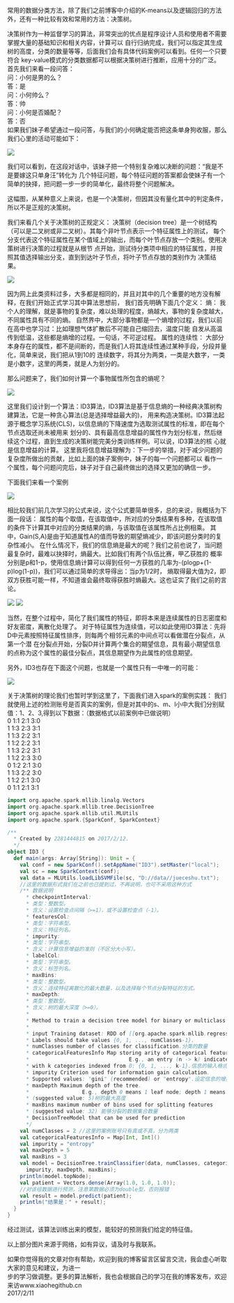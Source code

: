 常用的数据分类方法，除了我们之前博客中介绍的K-means以及逻辑回归的方法外，还有一种比较有效和常用的方法：决策树。

决策树作为一种监督学习的算法，非常突出的优点是程序设计人员和使用者不需要掌握大量的基础知识和相关内容，计算可以
自行归纳完成，我们可以指定其生成树的高度，分类的数量等等，后面我们会有具体代码案例可以看到。任何一个只要符合
key-value模式的分类数据都可以根据决策树进行推断，应用十分的广泛。
首先我们来看一段问答：</br>
问：小何是男的么？</br>
答：是</br>
问：小何帅么？</br>
答：帅</br>
问：小何是否婚配？</br>
答：否</br>
如果我们妹子希望通过一段问答，与我们的小何确定能否把这条单身狗收服，那么我们心里的活动可能如下：

![](https://github.com/woshidandan/hadoop-spark/blob/master/picture/jcs5.jpg)

 我们可以看到，在这段对话中，该妹子把一个特别复杂难以决断的问题：“我是不是要嫁这只单身汪”转化为
几个特征问题，每个特征问题的答案都会使妹子有一个简单的抉择，把问题一步一步的简单化，最终将整个问题解决。

这幅图，从某种意义上来说，也是一个决策树，但因其没有量化其中的判定条件，所以不是正规的决策树。

我们来看几个关于决策树的正规定义：
决策树（decision tree）是一个树结构（可以是二叉树或非二叉树）。其每个非叶节点表示一个特征属性上的测试，
每个分支代表这个特征属性在某个值域上的输出，而每个叶节点存放一个类别。使用决策树进行决策的过程就是从根节
点开始，测试待分类项中相应的特征属性，并按照其值选择输出分支，直到到达叶子节点，将叶子节点存放的类别作为
决策结果。

![](https://github.com/woshidandan/hadoop-spark/blob/master/picture/jcs.jpg)

因为网上此类资料过多，大多都是相同的，并且对其中的几个重要的地方没有解释，在我们开始正式学习其中算法思想前，
我们首先明确下面几个定义：
熵：
我个人的理解，就是事物的复杂度，难以处理的程度，熵越大，事物的复杂度越大，不同属性具有不同的熵。
自然界中，大部分事物都是一个熵增的过程，我们以前在高中也学习过：比如理想气体扩散后不可能自己缩回去，温度只能
自发从高温传到低温，这些都是熵增的过程。一句话，不可逆过程。
属性的连续性：
大部分本身存在的属性，都不是间断的，而是我们人将其连续性通过某种手段，分段并量化，简单来说，我们把从1到10的
连续数字，将其分为两类，一类是大数字，一类是小数字，这里的两类，就是人为划分的。

那么问题来了，我们如何计算一个事物属性所包含的熵呢？

![](https://github.com/woshidandan/hadoop-spark/blob/master/picture/jcs1.jpg)

这里我们设计到一个算法：ID3算法，ID3算法是基于信息熵的一种经典决策树构建算法，它是一种贪心算法(总是选择增益最大的)，
用来构造决策树。ID3算法起源于概念学习系统(CLS)，以信息熵的下降速度为选取测试属性的标准，即在每个节点选取还尚未被用来
划分的、具有最高信息增益的属性作为划分标准，然后继续这个过程，直到生成的决策树能完美分类训练样例。可以说，ID3算法的核
心就是信息增益的计算。
这里我将信息增益理解为：下一步的举措，对于减少问题的复杂度所做出的贡献，比如上面的妹子案例中，妹子的每一个问题都可以
看作一个属性，每个问题问完后，妹子对于自己最终做出的选择又更加的确信一步。

下面我们来看一个案例

![](https://github.com/woshidandan/hadoop-spark/blob/master/picture/jcs2.jpg)

相比较我们前几次学习的公式来说，这个公式要简单很多，总的来说，我概括为下面一段话：
属性的每个取值，在该取值中，所对应的分类结果有多种，在该取值的条件下计算其中对应的分类结果的熵，与该取值在该属性所占比例相乘。
其中，Gain(S,A)是由于知道属性A的值而导致的期望熵减少，即该问题分类时的复杂性减小。
在什么情况下，我们的信息熵是最大的呢？我们之前也说了，当问题最复杂时，最难以抉择时，熵最大。比如我们有两个队伍比赛，甲乙获胜的
概率分别是p和1-p，使用信息熵计算可以得到任何一方获胜的几率为-(plogp+(1-p)log(1-p))，我们可以通过简单的求导得出：当p为1/2时，
熵取得最大值为2，即双方获胜可能一样，不知道谁会最终取得获胜时熵最大。这也证实了我们之前的言论。

![](https://github.com/woshidandan/hadoop-spark/blob/master/picture/jcs3.jpg)
![](https://github.com/woshidandan/hadoop-spark/blob/master/picture/jcs6.jpg)

当然，在整个过程中，简化了我们属性的特征，即将本来是连续属性的日志密度和好友密度，离散化处理了。
对于特征属性为连续值，可以如此使用ID3算法：先将D中元素按照特征属性排序，则每两个相邻元素的中间点可以看做潜在分裂点，从第一个潜
在分裂点开始，分裂D并计算两个集合的期望信息，具有最小期望信息的点称为这个属性的最佳分裂点，其信息期望作为此属性的信息期望。

另外，ID3也存在下面这个问题，也就是一个属性只有一中唯一的可能：

![](https://github.com/woshidandan/hadoop-spark/blob/master/picture/jcs4.jpg)

关于决策树的理论我们也暂时学到这里了，下面我们进入spark的案例实践：
我们就使用上述的检测账号是否真实的案例，但是对其中的s、m、l小中大我们分别赋值：1、2、3,得到以下数据：（数据格式以前案例中已做说明）</br>
0 1:1 2:1 3:0</br>
1 1:3 2:3 3:1</br>
1 1:3 2:2 3:1</br>
1 1:2 2:2 3:1</br>
1 1:3 2:2 3:1</br>
1 1:2 2:3 3:0</br>
0 1:2 2:1 3:0</br>
1 1:3 2:2 3:0</br>
1 1:2 2:1 3:0</br>
0 1:1 2:1 3:1</br>

```scala
import org.apache.spark.mllib.linalg.Vectors
import org.apache.spark.mllib.tree.DecisionTree
import org.apache.spark.mllib.util.MLUtils
import org.apache.spark.{SparkConf, SparkContext}

/**
  * Created by 2281444815 on 2017/2/12.
  */
object ID3 {
  def main(args: Array[String]): Unit = {
    val conf = new SparkConf().setAppName("ID3").setMaster("local");
    val sc = new SparkContext(conf);
    val data = MLUtils.loadLibSVMFile(sc, "D://data//jueceshu.txt");
    //这里的数据形式我们在之前也已提到过，不再说明，也可不采用这种方式
    /** 数据说明
      * checkpointInterval:
      * 类型：整数型。
      * 含义：设置检查点间隔（>=1），或不设置检查点（-1）。
      * featuresCol:
      * 类型：字符串型。
      * 含义：特征列名。
      * impurity:
      * 类型：字符串型。
      * 含义：计算信息增益的准则（不区分大小写）。
      * labelCol:
      * 类型：字符串型。
      * 含义：标签列名。
      * maxBins:
      * 类型：整数型。
      * 含义：连续特征离散化的最大数量，以及选择每个节点分裂特征的方式。
      * maxDepth:
      * 类型：整数型。
      * 含义：树的最大深度（>=0）。
      *
      * Method to train a decision tree model for binary or multiclass classification.
      *
      * input Training dataset: RDD of [[org.apache.spark.mllib.regression.LabeledPoint]].
      * Labels should take values {0, 1, ..., numClasses-1}.
      * numClasses number of classes for classification.分类的数量
      * categoricalFeaturesInfo Map storing arity of categorical features.
      *                                E.g., an entry (n -> k) indicates that feature n is categorical
      * with k categories indexed from 0: {0, 1, ..., k-1}.信息的输入格式
      * impurity Criterion used for information gain calculation.
      * Supported values: "gini" (recommended) or "entropy".设定信息的增益计算方式
      * maxDepth Maximum depth of the tree.
      *                 E.g., depth 0 means 1 leaf node; depth 1 means 1 internal node + 2 leaf nodes.
      * (suggested value: 5)树的最大高度
      * maxBins maximum number of bins used for splitting features
      * (suggested value: 32) 能够分裂的数据集合数量
      * DecisionTreeModel that can be used for prediction
      */
    val numClasses = 2 //这里的案例账号只有真或不真，分为两类
    val categoricalFeaturesInfo = Map[Int, Int]()
    val impurity = "entropy"
    val maxDepth = 5
    val maxBins = 3
    val model = DecisionTree.trainClassifier(data, numClasses, categoricalFeaturesInfo,
      impurity, maxDepth, maxBins);
    println(model.topNode);
    val patient = Vectors.dense(Array(1.0, 1.0, 1.0));
    //对该组数据进行预测，注意第数据必须为double型，否则报错
    val result = model.predict(patient);
    println("结果是：" + result);
  }
}
```

经过测试，该算法训练出来的模型，能较好的预测我们给定的特征值。

以上部分图片来源于网络，如有异议，请及时与我联系。

如果你觉得我的文章对你有帮助，欢迎到我的博客留言区留言交流，我会虚心听取大家的意见和建议，为进一</br>
步的学习做调整。更多的算法解析，我也会根据自己的学习在我的博客发布，欢迎来访www.xiaohegithub.cn</br>
                                              2017/2/11
